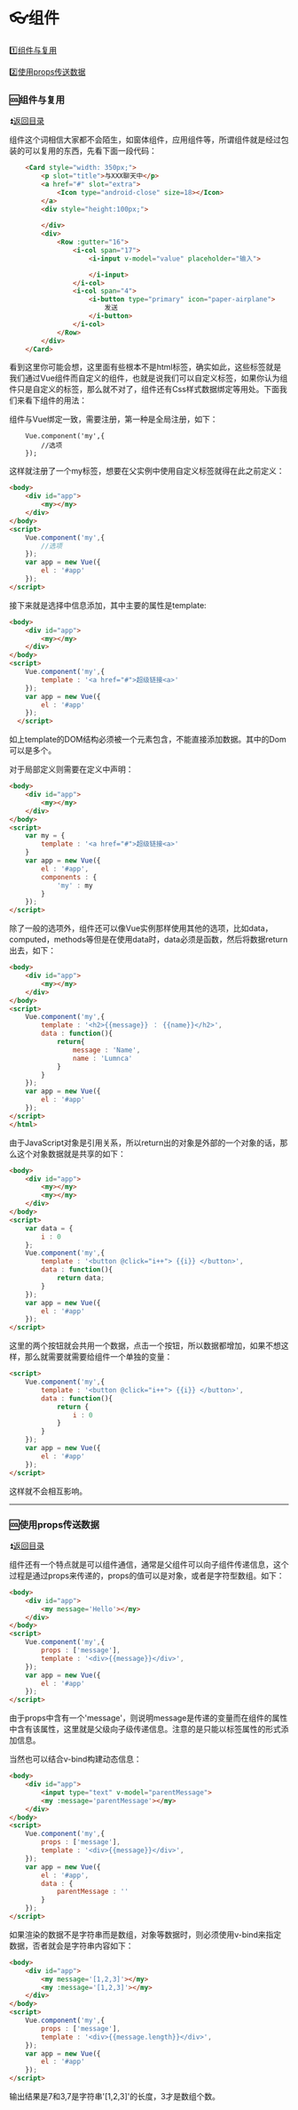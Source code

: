 # :eyeglasses:组件 #

<b id="t"></b>

:one:[组件与复用](#a1)

:two:[使用props传送数据](#a2)

<p id="a1"></p>

### :cool:组件与复用 ###

:arrow_double_up:[返回目录](#t)

组件这个词相信大家都不会陌生，如窗体组件，应用组件等，所谓组件就是经过包装的可以复用的东西，先看下面一段代码：

```html
	<Card style="width: 350px;">
		<p slot="title">与XXX聊天中</p>
		<a href="#" slot="extra">
			<Icon type="android-close" size=18></Icon>
		</a>
		<div style="height:100px;">
			
		</div>
		<div>
			<Row :gutter="16">
				<i-col span="17">
					<i-input v-model="value" placeholder="输入">

					</i-input>
				</i-col>
				<i-col span="4">
					<i-button type="primary" icon="paper-airplane">
						发送
					</i-button>
				</i-col>
			</Row>
		</div>
	</Card>
```

看到这里你可能会想，这里面有些根本不是html标签，确实如此，这些标签就是我们通过Vue组件而自定义的组件，也就是说我们可以自定义标签，如果你认为组件只是自定义的标签，那么就不对了，组件还有Css样式数据绑定等用处。下面我们来看下组件的用法：

组件与Vue绑定一致，需要注册，第一种是全局注册，如下：

```vue
	Vue.component('my',{
		//选项
	});
```


这样就注册了一个my标签，想要在父实例中使用自定义标签就得在此之前定义：

```html
<body>
	<div id="app">
		<my></my>
	</div>
</body>
<script>
	Vue.component('my',{
		//选项
	});
	var app = new Vue({
		el : '#app'
	});
</script>
```

接下来就是选择中信息添加，其中主要的属性是template:

```html
<body>
	<div id="app">
		<my></my>
	</div>
</body>
<script>
	Vue.component('my',{
		template : '<a href="#">超级链接<a>'
	});
	var app = new Vue({
		el : '#app'
	});
  </script>
```

如上template的DOM结构必须被一个元素包含，不能直接添加数据。其中的Dom可以是多个。

对于局部定义则需要在定义中声明：

```html
<body>
	<div id="app">
		<my></my>
	</div>
</body>
<script>
	var my = {
		template : '<a href="#">超级链接<a>'
	}
	var app = new Vue({
		el : '#app',
		components : {
			'my' : my
		}
	});
</script>
```

除了一般的选项外，组件还可以像Vue实例那样使用其他的选项，比如data，computed，methods等但是在使用data时，data必须是函数，然后将数据return出去，如下：

```html
<body>
	<div id="app">
		<my></my>
	</div>
</body>
<script>
	Vue.component('my',{
		template : '<h2>{{message}} ： {{name}}</h2>',
		data : function(){
			return{
				message : 'Name',
				name : 'Lumnca'
			}
		}
	});
	var app = new Vue({
		el : '#app'
	});
</script>
</html>
```

由于JavaScript对象是引用关系，所以return出的对象是外部的一个对象的话，那么这个对象数据就是共享的如下：

```html
<body>
	<div id="app">
		<my></my>
		<my></my>
	</div>
</body>
<script>
	var data = {
		i : 0
	};
	Vue.component('my',{
		template : '<button @click="i++"> {{i}} </button>',
		data : function(){
			return data;
		}
	});
	var app = new Vue({
		el : '#app'
	});
</script>
```

这里的两个按钮就会共用一个数据，点击一个按钮，所以数据都增加，如果不想这样，那么就需要就需要给组件一个单独的变量：

```html
<script>
	Vue.component('my',{
		template : '<button @click="i++"> {{i}} </button>',
		data : function(){
			return {
				i : 0
			}
		}
	});
	var app = new Vue({
		el : '#app'
	});
</script>
```

这样就不会相互影响。

***

<p id="a2"></p>

### :cool:使用props传送数据 ###

:arrow_double_up:[返回目录](#t)

组件还有一个特点就是可以组件通信，通常是父组件可以向子组件传递信息，这个过程是通过props来传递的，props的值可以是对象，或者是字符型数组。如下：

```html
<body>
	<div id="app">
		<my message='Hello'></my>
	</div>
</body>
<script>
	Vue.component('my',{
		props : ['message'],
		template : '<div>{{message}}</div>',
	});
	var app = new Vue({
		el : '#app'
	});
</script>
```

由于props中含有一个'message'，则说明message是传递的变量而在组件的属性中含有该属性，这里就是父级向子级传递信息。注意的是只能以标签属性的形式添加信息。

当然也可以结合v-bind构建动态信息：

```html
<body>
	<div id="app">
		<input type="text" v-model="parentMessage">
		<my :message='parentMessage'></my>
	</div>
</body>
<script>
	Vue.component('my',{
		props : ['message'],
		template : '<div>{{message}}</div>',
	});
	var app = new Vue({
		el : '#app',
		data : {
			parentMessage : ''
		}
	});
</script>
```

如果渲染的数据不是字符串而是数组，对象等数据时，则必须使用v-bind来指定数据，否者就会是字符串内容如下：

```html
<body>
	<div id="app">
		<my message='[1,2,3]'></my>
		<my :message='[1,2,3]'></my>
	</div>
</body>
<script>
	Vue.component('my',{
		props : ['message'],
		template : '<div>{{message.length}}</div>',
	});
	var app = new Vue({
		el : '#app'
	});
</script>
```

输出结果是7和3,7是字符串'[1,2,3]'的长度，3才是数组个数。
